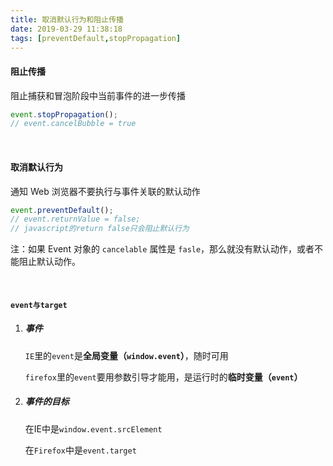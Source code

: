 ```yaml
---
title: 取消默认行为和阻止传播
date: 2019-03-29 11:38:18
tags: [preventDefault,stopPropagation]
---
```


#### 阻止传播

阻止捕获和冒泡阶段中当前事件的进一步传播

```javascript
event.stopPropagation();
// event.cancelBubble = true
```

<br/>



#### 取消默认行为

通知 Web 浏览器不要执行与事件关联的默认动作

```javascript
event.preventDefault();
// event.returnValue = false;
// javascript的return false只会阻止默认行为
```

注：如果 Event 对象的 `cancelable` 属性是 `fasle`，那么就没有默认动作，或者不能阻止默认动作。

<br/>



#### `event与target`

1. ##### 事件

   `IE`里的`event`是**全局变量（`window.event`）**，随时可用

   `firefox`里的`event`要用参数引导才能用，是运行时的**临时变量（`event`）**

2. ##### 事件的目标

   在IE中是`window.event.srcElement`

   在`Firefox`中是`event.target`

<br/>